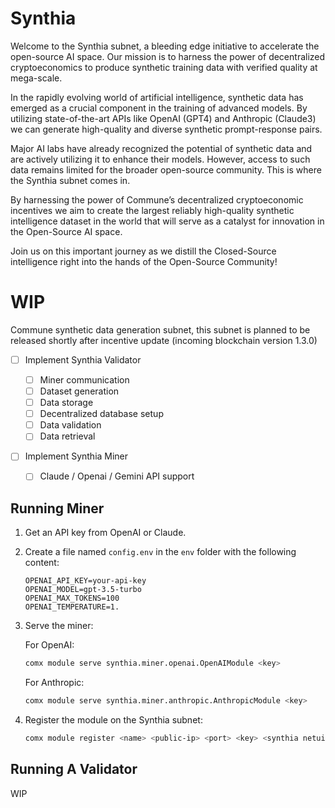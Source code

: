 # Synthia

Welcome to the Synthia subnet, a bleeding edge initiative to accelerate the open-source AI space. Our mission is to harness the power of decentralized cryptoeconomics to produce synthetic training data with verified quality at mega-scale.

In the rapidly evolving world of artificial intelligence, synthetic data has emerged as a crucial component in the training of advanced models. By utilizing state-of-the-art APIs like OpenAI (GPT4) and Anthropic (Claude3) we can generate high-quality and diverse synthetic prompt-response pairs.

Major AI labs have already recognized the potential of synthetic data and are actively utilizing it to enhance their models. However, access to such data remains limited for the broader open-source community. This is where the Synthia subnet comes in.

By harnessing the power of Commune’s decentralized cryptoeconomic incentives we aim to create the largest reliably high-quality synthetic intelligence dataset in the world that will serve as a catalyst for innovation in the Open-Source AI space.

Join us on this important journey as we distill the Closed-Source intelligence right into the hands of the Open-Source Community!

# WIP

Commune synthetic data generation subnet, this subnet is planned to be released shortly after incentive update (incoming blockchain version 1.3.0)

- [ ] Implement Synthia Validator

  - [ ] Miner communication
  - [ ] Dataset generation
  - [ ] Data storage
  - [ ] Decentralized database setup
  - [ ] Data validation
  - [ ] Data retrieval

- [ ] Implement Synthia Miner
  - [ ] Claude / Openai / Gemini API support

## Running Miner

1. Get an API key from OpenAI or Claude.

2. Create a file named `config.env` in the `env` folder with the following content:

   ```
   OPENAI_API_KEY=your-api-key
   OPENAI_MODEL=gpt-3.5-turbo
   OPENAI_MAX_TOKENS=100
   OPENAI_TEMPERATURE=1.
   ```

3. Serve the miner:

   For OpenAI:
   ```bash
   comx module serve synthia.miner.openai.OpenAIModule <key>
   ```

   For Anthropic:
   ```bash
   comx module serve synthia.miner.anthropic.AnthropicModule <key>
   ```

4. Register the module on the Synthia subnet:

   ```bash
   comx module register <name> <public-ip> <port> <key> <synthia netuid>
   ```

## Running A Validator
WIP
